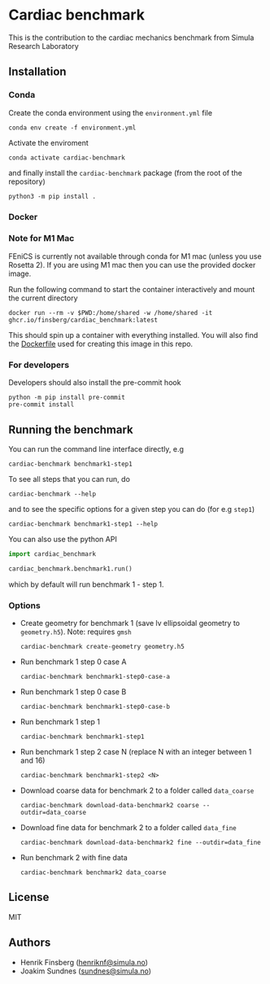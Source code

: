 # Cardiac benchmark

This is the contribution to the cardiac mechanics benchmark from Simula Research Laboratory

## Installation

### Conda

Create the conda environment using the `environment.yml` file
```
conda env create -f environment.yml
```
Activate the enviroment
```
conda activate cardiac-benchmark
```
and finally install the `cardiac-benchmark` package (from the root of the repository)
```
python3 -m pip install .
```

### Docker

### Note for M1 Mac
FEniCS is currently not available through conda for M1 mac (unless you use Rosetta 2). If you are using M1 mac then you can use the provided docker image.

Run the following command to start the container interactively and mount the current directory
```
docker run --rm -v $PWD:/home/shared -w /home/shared -it ghcr.io/finsberg/cardiac_benchmark:latest
```
This should spin up a container with everything installed. You will also find the [Dockerfile](docker/Dockerfile) used for creating this image in this repo.


### For developers

Developers should also install the pre-commit hook

```
python -m pip install pre-commit
pre-commit install
```

## Running the benchmark

You can run the command line interface directly, e.g
```
cardiac-benchmark benchmark1-step1
```
To see all steps that you can run, do
```
cardiac-benchmark --help
```
and to see the specific options for a given step you can do (for e.g `step1`)
```
cardiac-benchmark benchmark1-step1 --help
```

You can also use the python API
```python
import cardiac_benchmark

cardiac_benchmark.benchmark1.run()
```
which by default will run benchmark 1 - step 1.


### Options

- Create geometry for benchmark 1 (save lv ellipsoidal geometry to `geometry.h5`). Note: requires `gmsh`
    ```
    cardiac-benchmark create-geometry geometry.h5
    ```

- Run benchmark 1 step 0 case A
    ```
    cardiac-benchmark benchmark1-step0-case-a
    ```
- Run benchmark 1 step 0 case B
    ```
    cardiac-benchmark benchmark1-step0-case-b
    ```
- Run benchmark 1 step 1
    ```
    cardiac-benchmark benchmark1-step1
    ```
- Run benchmark 1 step 2 case N (replace N with an integer between 1 and 16)
    ```
    cardiac-benchmark benchmark1-step2 <N>
    ```
- Download coarse data for benchmark 2 to a folder called `data_coarse`
    ```
    cardiac-benchmark download-data-benchmark2 coarse --outdir=data_coarse
    ```
- Download fine data for benchmark 2 to a folder called `data_fine`
    ```
    cardiac-benchmark download-data-benchmark2 fine --outdir=data_fine
    ```
- Run benchmark 2 with fine data
    ```
    cardiac-benchmark benchmark2 data_coarse
    ```


## License

MIT

## Authors

- Henrik Finsberg (henriknf@simula.no)
- Joakim Sundnes (sundnes@simula.no)
